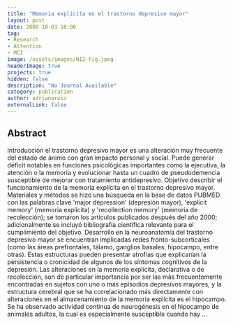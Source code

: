```yaml
---
title: "Memoria explícita en el trastorno depresivo mayor"
layout: post
date: 2008-10-03 10:00
tag: 
- Research
- Attention
- MCI
image: /assets/images/NI2-Fig.jpeg
headerImage: true
projects: true
hidden: false
description: "No Journal Available"
category: publication
author: adrianaruiz
externalLink: false
---
```


## Abstract
Introducción el trastorno depresivo mayor es una alteración muy frecuente del estado de ánimo con gran impacto personal y social. Puede generar déficit notables en funciones psicológicas importantes como la ejecutiva, la atención o la memoria y evolucionar hasta un cuadro de pseudodemencia susceptible de mejorar con tratamiento antidepresivo. Objetivo describir el funcionamiento de la memoria explícita en el trastorno depresivo mayor. Materiales y métodos se hizo una búsqueda en la base de datos PUBMED con las palabras clave 'major depression' (depresión mayor), 'explicit memory' (memoria explícita) y 'recollection memory' (memoria de recolección); se tomaron los artículos publicados después del año 2000; adicionalmente se incluyó bibliografía científica relevante para el cumplimiento del objetivo. Desarrollo en la neuroanatomía del trastorno depresivo mayor se encuentran implicadas redes fronto-subcorticales (como las áreas prefrontales, tálamo, ganglios basales, hipocampo, entre otras). Estas estructuras pueden presentar atrofias que explicarían la persistencia o cronicidad de algunos de los síntomas cognitivos de la depresión. Las alteraciones en la memoria explícita, declarativa o de recolección, son de particular importancia por ser las más frecuentemente encontradas en sujetos con uno o más episodios depresivos mayores, y la estructura cerebral que se ha correlacionado más directamente con alteraciones en el almacenamiento de la memoria explícita es el hipocampo. Se ha observado actividad continua de neurogénesis en el hipocampo de animales adultos, la cual es especialmente susceptible cuando hay …
